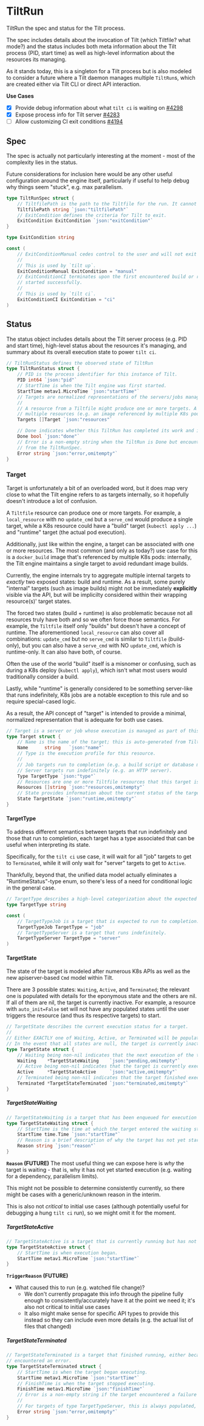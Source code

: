 # TiltRun
TiltRun the spec and status for the Tilt process.

The spec includes details about the invocation of Tilt (which Tiltfile? what mode?) and the status includes both meta information about the Tilt process (PID, start time) as well as high-level information about the resources its managing.

As it stands today, this is a singleton for a Tilt process but is also modeled to consider a future where a Tilt daemon manages multiple `TiltRun`s, which are created either via Tilt CLI or direct API interaction.

**Use Cases**
* [x] Provide debug information about what `tilt ci` is waiting on [#4298](https://github.com/tilt-dev/tilt/issues/4298)
* [x] Expose process info for Tilt server [#4283](https://github.com/tilt-dev/tilt/issues/4283)
* [ ] Allow customizing CI exit conditions [#4194](https://github.com/tilt-dev/tilt/issues/4194)

## Spec
The spec is actually not particularly interesting at the moment - most of the complexity lies in the status.

Future considerations for inclusion here would be any other useful configuration around the engine itself, particularly if useful to help debug why things seem "stuck", e.g. max parallelism.

```go
type TiltRunSpec struct {
	// TiltfilePath is the path to the Tiltfile for the run. It cannot be empty.
	TiltfilePath string `json:"tiltfilePath"`
	// ExitCondition defines the criteria for Tilt to exit.
	ExitCondition ExitCondition `json:"exitCondition"`
}

type ExitCondition string

const (
	// ExitConditionManual cedes control to the user and will not exit based on resource status.
	//
	// This is used by `tilt up`.
	ExitConditionManual ExitCondition = "manual"
	// ExitConditionCI terminates upon the first encountered build or runtime failure or after all resources have been
	// started successfully.
	//
	// This is used by `tilt ci`.
	ExitConditionCI ExitCondition = "ci"
)
```

## Status
The status object includes details about the Tilt server process (e.g. PID and start time), high-level status about the resources it's managing, and summary about its overall execution state to power `tilt ci`.
```go
// TiltRunStatus defines the observed state of TiltRun
type TiltRunStatus struct {
	// PID is the process identifier for this instance of Tilt.
	PID int64 `json:"pid"`
	// StartTime is when the Tilt engine was first started.
	StartTime metav1.MicroTime `json:"startTime"`
	// Targets are normalized representations of the servers/jobs managed by this TiltRun.
	//
	// A resource from a Tiltfile might produce one or more targets. A target can also be shared across
	// multiple resources (e.g. an image referenced by multiple K8s pods).
	Targets []Target `json:"resources"`

	// Done indicates whether this TiltRun has completed its work and is ready to exit.
	Done bool `json:"done"`
	// Error is a non-empty string when the TiltRun is Done but encountered a failure as defined by the ExitCondition
	// from the TiltRunSpec.
	Error string `json:"error,omitempty"`
}
```

### Target
Target is unfortunately a bit of an overloaded word, but it does map very close to what the Tilt engine refers to as targets internally, so it hopefully doesn't introduce a lot of confusion.

A `Tiltfile` resource can produce one or more targets. For example, a `local_resource` with no `update_cmd` but a `serve_cmd` would produce a single target, while a K8s resource could have a "build" target (`kubectl apply ...`) and "runtime" target (the actual pod execution).

Additionally, just like within the engine, a target can be associated with one or more resources. The most common (and only as today?) use case for this is a `docker_build` image that's referenced by multiple K8s pods: internally, the Tilt engine maintains a single target to avoid redundant image builds.

Currently, the engine internals try to aggregate multiple internal targets to _exactly_ two exposed states: build and runtime. As a result, some purely "internal" targets (such as image builds) might not be immediately **explicitly** visible via the API, but will be implicilty considered within their wrapping resource(s)' target states.

The forced two states (build + runtime) is also problematic because not all resources truly have both and so we often force those semantics. For example, the `Tiltfile` itself only "builds" but doesn't have a concept of runtime. The aforementioned `local_resource` can also cover all combinations: `update_cmd` but no `serve_cmd` is similar to `Tiltfile` (build-only), but you can also have a `serve_cmd` with NO `update_cmd`, which is runtime-only. It can also have both, of course.

Often the use of the world "build" itself is a misnomer or confusing, such as during a K8s deploy (`kubectl apply`), which isn't what most users would traditionally consider a build.

Lastly, while "runtime" is generally considered to be something server-like that runs indefinitely, K8s jobs are a notable exception to this rule and so require special-cased logic.

As a result, the API concept of "target" is intended to provide a minimal, normalized representation that is adequate for both use cases.

```go
// Target is a server or job whose execution is managed as part of this TiltRun.
type Target struct {
	// Name is the name of the target; this is auto-generated from Tiltfile resources.
	Name      string   `json:"name"`
	// Type is the execution profile for this resource.
	//
	// Job targets run to completion (e.g. a build script or database migration script).
	// Server targets run indefinitely (e.g. an HTTP server).
	Type TargetType `json:"type"`
	// Resources are one or more Tiltfile resources that this target is associated with.
	Resources []string `json:"resources,omitempty"`
	// State provides information about the current status of the target.
	State TargetState `json:"runtime,omitempty"`
}
```

#### TargetType
To address different semantics between targets that run indefinitely and those that run to completion, each target has a type associated that can be useful when interpreting its state.

Specifically, for the `tilt ci` use case, it will wait for all "job" targets to get to `Terminated`, while it will only wait for "server" targets to get to `Active`.

Thankfully, beyond that, the unified data model actually eliminates a "RuntimeStatus"-type enum, so there's less of a need for conditional logic in the general case.

```go
// TargetType describes a high-level categorization about the expected execution behavior for the target.
type TargetType string

const (
	// TargetTypeJob is a target that is expected to run to completion.
	TargetTypeJob TargetType = "job"
	// TargetTypeServer is a target that runs indefinitely.
	TargetTypeServer TargetType = "server"
)
```

#### TargetState
The state of the target is modeled after numerous K8s APIs as well as the new apiserver-based `Cmd` model within Tilt.

There are 3 possible states: `Waiting`, `Active`, and `Terminated`; the relevant one is populated with  details for the eponymous state and the others are nil. If all of them are nil, the target is currently inactive. For example, a resource with `auto_init=False` set will not have any populated states until the user triggers the resource (and thus its respective targets) to start.

```go
// TargetState describes the current execution status for a target.
//
// Either EXACTLY one of Waiting, Active, or Terminated will be populated or NONE of them will be.
// In the event that all states are null, the target is currently inactive or disabled and should not be expected to execute.
type TargetState struct {
	// Waiting being non-nil indicates that the next execution of the target has been queued but not yet started.
	Waiting    *TargetStateWaiting    `json:"pending,omitempty"`
	// Active being non-nil indicates that the target is currently executing.
	Active     *TargetStateActive     `json:"active,omitempty"`
	// Terminated being non-nil indicates that the target finished execution either normally or due to failure.
	Terminated *TargetStateTerminated `json:"terminated,omitempty"`
}
```

##### TargetStateWaiting
```go
// TargetStateWaiting is a target that has been enqueued for execution but has not yet started.
type TargetStateWaiting struct {
    // StartTime is the time at which the target entered the waiting state.
    StartTime time.Time `json:"startTime"`
    // Reason is a brief description of why the target has not yet started execution.
    Reason string `json:"reason"`
}
```

**`Reason` (FUTURE)**
The most useful thing we can expose here is _why_ the target is waiting - that is, why it has not yet started execution (e.g. waiting for a dependency, parallelism limits).

This might not be possible to determine consistently currently, so there might be cases with a generic/unknown reason in the interim.

This is also not _critical_ to initial use cases (although potentially useful for debugging a hung `tilt ci` run), so we might omit it for the moment.

##### TargetStateActive
```go
// TargetStateActive is a target that is currently running but has not yet finished.
type TargetStateActive struct {
	// StartTime is when execution began.
	StartTime metav1.MicroTime `json:"startTime"`
}
```

**`TriggerReason` (FUTURE)**
* What caused this to run (e.g. watched file change)?
  * We don't currently propagate this info through the pipeline fully enough to consistently/accurately have it at the point we need it; it's also not critical to initial use cases
  * It also might make sense for specific API types to provide this instead so they can include even more details (e.g. the actual list of files that changed)


##### TargetStateTerminated
```go
// TargetStateTerminated is a target that finished running, either because it completed successfully or
// encountered an error.
type TargetStateTerminated struct {
	// StartTime is when the target began executing.
	StartTime metav1.MicroTime `json:"startTime"`
	// FinishTime is when the target stopped executing.
	FinishTime metav1.MicroTime `json:"finishTime"`
	// Error is a non-empty string if the target encountered a failure during execution that caused it to stop.
	//
	// For targets of type TargetTypeServer, this is always populated, as the target is expected to run indefinitely.
	Error string `json:"error,omitempty"`
}
```
